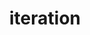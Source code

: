 ---
title: iteration
description: A podcast about development and design. We do our best to be code-agnostic but we talk a lot about Rails, JavaScript, React, React Native, design, business and startups. 
cover: iteration.jpg
site: https://iteration.simplecast.com
episodes: https://iteration.simplecast.com/episodes
language: English
---